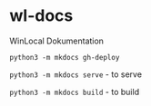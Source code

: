 # wl-docs
WinLocal Dokumentation

`python3 -m mkdocs gh-deploy`

`python3 -m mkdocs serve` - to serve

`python3 -m mkdocs build` - to build